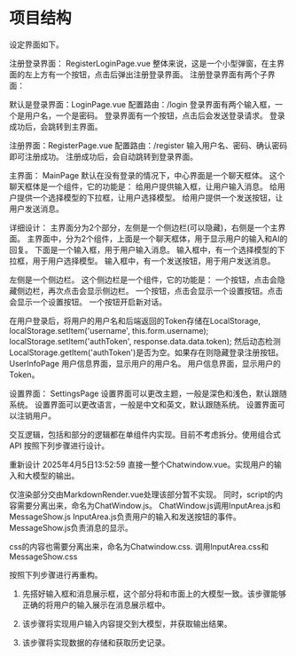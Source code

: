 # 项目结构

设定界面如下。

注册登录界面：
RegisterLoginPage.vue
整体来说，这是一个小型弹窗，在主界面的左上方有一个按钮，点击后弹出注册登录界面。
注册登录界面有两个子界面：

默认是登录界面：LoginPage.vue
配置路由：/login
登录界面有两个输入框，一个是用户名，一个是密码。
登录界面有一个按钮，点击后会发送登录请求。
登录成功后，会跳转到主界面。

注册界面：RegisterPage.vue
配置路由：/register
输入用户名、密码、确认密码即可注册成功。
注册成功后，会自动跳转到登录界面。

主界面：
MainPage
默认在没有登录的情况下，中心界面是一个聊天框体。
这个聊天框体是一个组件，它的功能是：
给用户提供输入框，让用户输入消息。
给用户提供一个选择模型的下拉框，让用户选择模型。
给用户提供一个发送按钮，让用户发送消息。

详细设计：
主界面分为2个部分，左侧是一个侧边栏(可以隐藏)，右侧是一个主界面。
主界面中，分为2个组件，上面是一个聊天框体，用于显示用户的输入和AI的回复。
下面是一个输入框，用于用户输入消息。
输入框中，有一个选择模型的下拉框，用于用户选择模型。
输入框中，有一个发送按钮，用于用户发送消息。





左侧是一个侧边栏。
这个侧边栏是一个组件，它的功能是：
一个按钮，点击会隐藏侧边栏，再次点击会显示侧边栏。
一个按钮，点击会显示一个设置按钮。点击会显示一个设置按钮。
一个按钮开启新对话。

在用户登录后，将用户的用户名和后端返回的Token存储在LocalStorage,
    localStorage.setItem('username', this.form.username);
    localStorage.setItem('authToken', response.data.data.token);
然后动态检测LocalStorage.getItem('authToken')是否为空。如果存在则隐藏登录注册按钮。
UserInfoPage
用户信息界面，显示用户的用户名。
用户信息界面，显示用户的Token。


设置界面：
SettingsPage
设置界面可以更改主题，一般是深色和浅色，默认跟随系统。
设置界面可以更改语言，一般是中文和英文，默认跟随系统。
设置界面可以注销用户。


交互逻辑，包括<script></script>和<style></style>部分的逻辑都在单组件内实现。目前不考虑拆分。使用组合式API
按照下列步骤进行设计。
<!-- 1. Chatwindow.vue作为主界面。包含2个子组件，InputArea.vue和一个MessageShow.vue.
2. InputArea.vue
作为输入框，包含一个输入框，一个选择模型的下拉框，一个发送按钮。
处理逻辑，包括用户的输入，模型的选择，发送按钮的事件。
需要将用户的输入同步渲染到
3. MessageShow.vue
作为消息显示框.MessageShow.vue的内容又交由一个MarkdownRender.vue进行渲染，它支持大模型的输出内容的渲染。
4. MarkdownRender.vue
MarkdownRender.vue是一个组件，它的功能是：
渲染Markdown语法的文本。
渲染LaTeX语法的文本。
渲染代码块。 -->
重新设计 2025年4月5日13:52:59
直接一整个Chatwindow.vue。实现用户的输入和大模型的输出。

仅渲染部分交由MarkdownRender.vue处理该部分暂不实现。
同时，script的内容需要分离出来，命名为ChatWindow.js。
ChatWindow.js调用InputArea.js和MessageShow.js
InputArea.js负责用户的输入和发送按钮的事件。
MessageShow.js负责消息的显示。

css的内容也需要分离出来，命名为Chatwindow.css.
调用InputArea.css和MessageShow.css




按照下列步骤进行再重构。
1. 先搭好输入框和消息展示框，这个部分将和市面上的大模型一致。该步骤能够正确的将用户的输入展示在消息展示框中。

2. 该步骤将实现用户输入内容提交到大模型，并获取输出结果。

3. 该步骤将实现数据的存储和获取历史记录。